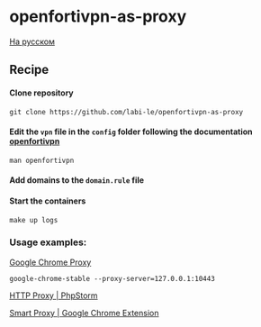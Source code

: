 # openfortivpn-as-proxy

[На русском](README.ru.md)

## Recipe

#### Clone repository

```shell
git clone https://github.com/labi-le/openfortivpn-as-proxy
```

#### Edit the `vpn` file in the `config` folder following the documentation [openfortivpn](https://github.com/adrienverge/openfortivpn)
```shell
man openfortivpn
```

#### Add domains to the `domain.rule` file

#### Start the containers
```shell
make up logs
```

### Usage examples:
[Google Chrome Proxy](https://www.chromium.org/developers/design-documents/network-settings)
```shell
google-chrome-stable --proxy-server=127.0.0.1:10443
```
[HTTP Proxy | PhpStorm](https://www.jetbrains.com/help/phpstorm/settings-http-proxy.html)

[Smart Proxy | Google Chrome Extension](https://chromewebstore.google.com/detail/smartproxy/jogcnplbkgkfdakgdenhlpcfhjioidoj)